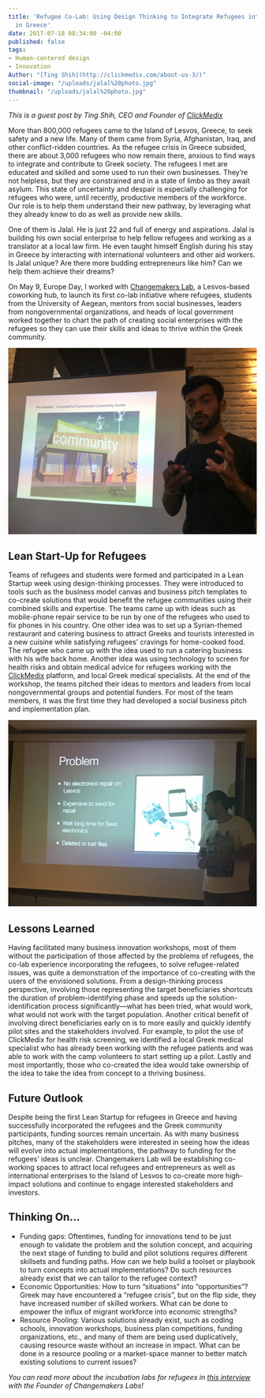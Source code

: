 ```yaml
---
title: 'Refugee Co-Lab: Using Design Thinking to Integrate Refugees into Communities
  in Greece'
date: 2017-07-18 08:34:00 -04:00
published: false
tags:
- Human-centered design
- Innovation
Author: "[Ting Shih](http://clickmedix.com/about-us-3/)"
social-image: "/uploads/jalal%20photo.jpg"
thumbnail: "/uploads/jalal%20photo.jpg"
---
```


*This is a guest post by Ting Shih, CEO and Founder of [ClickMedix](http://clickmedix.com/)*

More than 800,000 refugees came to the Island of Lesvos, Greece, to seek safety and a new life. Many of them came from Syria, Afghanistan, Iraq, and other conflict-ridden countries. As the refugee crisis in Greece subsided, there are about 3,000 refugees who now remain there, anxious to find ways to integrate and contribute to Greek society. The refugees I met are educated and skilled and some used to run their own businesses. They’re not helpless, but they are constrained and in a state of limbo as they await asylum. This state of uncertainty and despair is especially challenging for refugees who were, until recently, productive members of the workforce. Our role is to help them understand their new pathway, by leveraging what they already know to do as well as provide new skills. 

One of them is Jalal. He is just 22 and full of energy and aspirations. Jalal is building his own social enterprise to help fellow refugees and working as a translator at a local law firm. He even taught himself English during his stay in Greece by interacting with international volunteers and other aid workers. Is Jalal unique? Are there more budding entrepreneurs like him? Can we help them achieve their dreams? 

<!--more-->

On May 9, Europe Day, I worked with [Changemakers Lab](http://changemakerslab.com/), a Lesvos-based coworking hub, to launch its first co-lab initiative where refugees, students from the University of Aegean, mentors from social businesses, leaders from nongovernmental organizations, and heads of local government worked together to chart the path of creating social enterprises with the refugees so they can use their skills and ideas to thrive within the Greek community. 

![jalal photo.jpg](/uploads/jalal%20photo.jpg)

## Lean Start-Up for Refugees
Teams of refugees and students were formed and participated in a Lean Startup week using design-thinking processes. They were introduced to tools such as the business model canvas and business pitch templates to co-create solutions that would benefit the refugee communities using their combined skills and expertise. The teams came up with ideas such as mobile-phone repair service to be run by one of the refugees who used to fix phones in his country. One other idea was to set up a Syrian-themed restaurant and catering business to attract Greeks and tourists interested in a new cuisine while satisfying refugees’ cravings for home-cooked food. The refugee who came up with the idea used to run a catering business with his wife back home. Another idea was using technology to screen for health risks and obtain medical advice for refugees working with the [ClickMedix](http://clickmedix.com/) platform, and local Greek medical specialists. At the end of the workshop, the teams pitched their ideas to mentors and leaders from local nongovernmental groups and potential funders. For most of the team members, it was the first time they had developed a social business pitch and implementation plan. 

![jalal photo 2.jpg](/uploads/jalal%20photo%202.jpg)

## Lessons Learned
Having facilitated many business innovation workshops, most of them without the participation of those affected by the problems of refugees, the co-lab experience incorporating the refugees, to solve refugee-related issues, was quite a demonstration of the importance of co-creating with the users of the envisioned solutions. From a design-thinking process perspective, involving those representing the target beneficiaries shortcuts the duration of problem-identifying phase and speeds up the solution-identification process significantly—what has been tried, what would work, what would not work with the target population. Another critical benefit of involving direct beneficiaries early on is to more easily and quickly identify pilot sites and the stakeholders involved. For example, to pilot the use of ClickMedix for health risk screening, we identified a local Greek medical specialist who has already been working with the refugee patients and was able to work with the camp volunteers to start setting up a pilot. Lastly and most importantly, those who co-created the idea would take ownership of the idea to take the idea from concept to a thriving business.

## Future Outlook
Despite being the first Lean Startup for refugees in Greece and having successfully incorporated the refugees and the Greek community participants, funding sources remain uncertain. As with many business pitches, many of the stakeholders were interested in seeing how the ideas will evolve into actual implementations, the pathway to funding for the refugees’ ideas is unclear. Changemakers Lab will be establishing co-working spaces to attract local refugees and entrepreneurs as well as international enterprises to the Island of Lesvos to co-create more high-impact solutions and continue to engage interested stakeholders and investors. 

## Thinking On...
* Funding gaps: Oftentimes, funding for innovations tend to be just enough to validate the problem and the solution concept, and acquiring the next stage of funding to build and pilot solutions requires different skillsets and funding paths. How can we help build a toolset or playbook to turn concepts into actual implementations? Do such resources already exist that we can tailor to the refugee context?
* Economic Opportunities: How to turn “situations” into “opportunities”? Greek may have encountered a “refugee crisis”, but on the flip side, they have increased number of skilled workers. What can be done to empower the influx of migrant workforce into economic strengths?
* Resource Pooling: Various solutions already exist, such as coding schools, innovation workshops, business plan competitions, funding organizations, etc., and many of them are being used duplicatively, causing resource waste without an increase in impact. What can be done in a resource pooling or a market-space manner to better match existing solutions to current issues? 

*You can read more about the incubation labs for refugees in [this interview](http://www.global-geneva.com/changemakers-vasili-sofiadellis/) with the Founder of Changemakers Labs!*